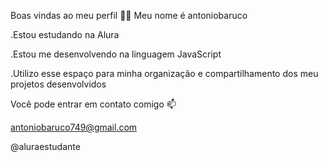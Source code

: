 Boas vindas ao meu perfil 💙💙
Meu nome é antoniobaruco

.Estou estudando na Alura

.Estou me desenvolvendo na linguagem JavaScript

.Utilizo esse espaço para minha organização e compartilhamento dos meu projetos desenvolvidos

Você pode entrar em contato comigo 📫

antoniobaruco749@gmail.com

@aluraestudante
